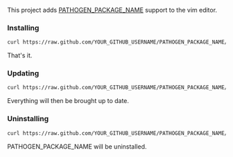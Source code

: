 This project adds [PATHOGEN_PACKAGE_NAME] support to the vim editor.

[PATHOGEN_PACKAGE_NAME]: PATHOGEN_PACKAGE_NAME_URL

### Installing

```bash
curl https://raw.github.com/YOUR_GITHUB_USERNAME/PATHOGEN_PACKAGE_NAME/master/install.sh | sh
```

That's it.

### Updating

```bash
curl https://raw.github.com/YOUR_GITHUB_USERNAME/PATHOGEN_PACKAGE_NAME/master/update.sh | sh
```

Everything will then be brought up to date.

### Uninstalling

```bash
curl https://raw.github.com/YOUR_GITHUB_USERNAME/PATHOGEN_PACKAGE_NAME/master/uninstall.sh | sh
```

PATHOGEN_PACKAGE_NAME will be uninstalled.

